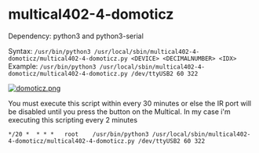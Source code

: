 # multical402-4-domoticz

Dependency: python3 and python3-serial  

Syntax: `/usr/bin/python3 /usr/local/sbin/multical402-4-domoticz/multical402-4-domoticz.py <DEVICE> <DECIMALNUMBER> <IDX>`  
Example: `/usr/bin/python3 /usr/local/sbin/multical402-4-domoticz/multical402-4-domoticz.py /dev/ttyUSB2 60 322`

[![domoticz.png](https://s14.postimg.org/m4apmfvb5/domoticz.png)](https://postimg.org/image/af6pyh4cd/)  

You must execute this script within every 30 minutes or else the IR port will be disabled until you press the button on the Multical.
In my case i'm executing this scripting every 2 minutes

`*/20 *  * * *   root    /usr/bin/python3 /usr/local/sbin/multical402-4-domoticz/multical402-4-domoticz.py /dev/ttyUSB2 60 322`
